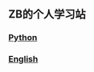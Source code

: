 ## ZB的个人学习站
### [Python](https://github.com/ZBTGL/summary/tree/master/%23Contents/Python)
### [English](https://github.com/ZBTGL/summary/tree/master/%23Contents/English)
